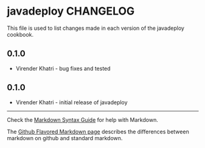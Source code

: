 javadeploy CHANGELOG
====================

This file is used to list changes made in each version of the javadeploy cookbook.

0.1.0
-----

- Virender Khatri - bug fixes and tested


0.1.0
-----
- Virender Khatri - initial release of javadeploy

- - -
Check the [Markdown Syntax Guide](http://daringfireball.net/projects/markdown/syntax) for help with Markdown.

The [Github Flavored Markdown page](http://github.github.com/github-flavored-markdown/) describes the differences between markdown on github and standard markdown.

